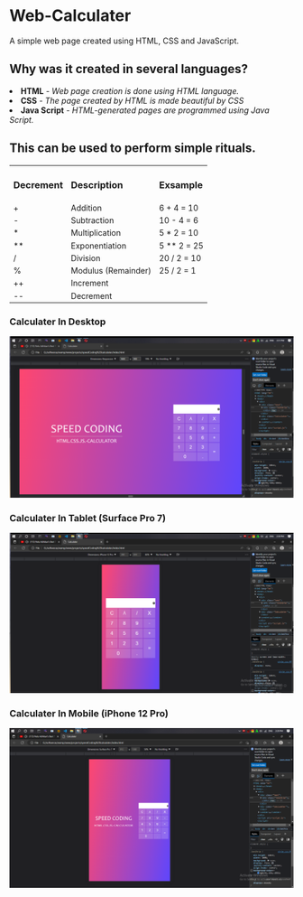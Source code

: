 # Web-Calculater
A simple web page created using HTML, CSS and JavaScript.

<h2>Why was it created in several languages?</h2>
<li><b>HTML</b> - <i>Web page creation is done using HTML language.</i></li>
<li><b>CSS</b> - <i>The page created by HTML is made beautiful by CSS</i></li>
<li><b>Java Script</b> - <i>HTML-generated pages are programmed using Java Script.</i></li>

<h2>This can be used to perform simple rituals.</h2>
<table>
  <tr>
    <td><h3>Decrement</h3></td>
    <td><h3>Description</h3></td>
    <td><h3>Exsample</h3></td>
  </tr>
  
  <tr>
    <td> + </td>
    <td>Addition</td>
    <td>6 + 4 = 10</td>
  </tr>
  
  <tr>
    <td>-</td>
    <td>Subtraction</td>
    <td>10 - 4 = 6</td>
  </tr>
  
  <tr>
    <td>*</td>
    <td>Multiplication</td>
    <td>5 * 2 = 10</td>
  </tr>
  
  <tr>
    <td>**</td>
    <td>Exponentiation</td>
    <td>5 ** 2 = 25</td>
  </tr>

  <tr>
    <td>/</td>
    <td>Division</td>
    <td>20 / 2 = 10</td>
  </tr>
  
  <tr>
    <td>%</td>
    <td>Modulus (Remainder)</td>
    <td>25 / 2 = 1</td>
  </tr>
  
  <tr>
    <td>++</td>
    <td>Increment</td>
    <td></td>
  </tr>
  
  <tr>
    <td>--</td>
    <td>Decrement</td>
    <td></td>
  </tr>
</table>

<h3>Calculater In Desktop</h3>
  <img src="git-img/desktop.png">
  
<h3>Calculater In Tablet (Surface Pro 7)</h3>
  <img src="git-img/mobile.png">

<h3>Calculater In Mobile (iPhone 12 Pro)</h3>
  <img src="git-img/tablet.png">

